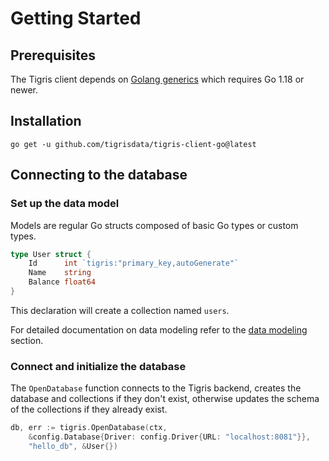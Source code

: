 # Getting Started

## Prerequisites

The Tigris client depends on
[Golang generics](https://go.dev/doc/tutorial/generics) which requires Go 1.18
or newer.

## Installation

```shell
go get -u github.com/tigrisdata/tigris-client-go@latest
```

## Connecting to the database

### Set up the data model

Models are regular Go structs composed of basic Go types or custom types.

```go
type User struct {
    Id      int `tigris:"primary_key,autoGenerate"`
    Name    string
    Balance float64
}
```

This declaration will create a collection named `users`.

For detailed documentation on data modeling refer to the
[data modeling](datamodel) section.

### Connect and initialize the database

The `OpenDatabase` function connects to the Tigris backend, creates the
database and collections if they don't exist, otherwise updates the schema of
the collections if they already exist.

```go
db, err := tigris.OpenDatabase(ctx,
	&config.Database{Driver: config.Driver{URL: "localhost:8081"}},
    "hello_db", &User{})
```
